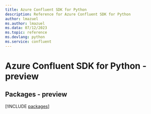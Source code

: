 ```yaml
---
title: Azure Confluent SDK for Python
description: Reference for Azure Confluent SDK for Python
author: lmazuel
ms.author: lmazuel
ms.data: 07/12/2023
ms.topic: reference
ms.devlang: python
ms.service: confluent
---
```

# Azure Confluent SDK for Python - preview
## Packages - preview
[!INCLUDE [packages](confluent-index.md)]